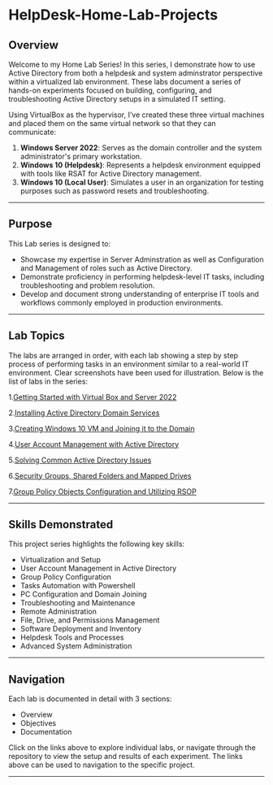 # HelpDesk-Home-Lab-Projects

## Overview

Welcome to my Home Lab Series! In this series, I demonstrate how to use Active Directory from both a helpdesk and system adminstrator perspective within a virtualized lab environment. These labs document a series of hands-on experiments focused on building, configuring, and troubleshooting Active Directory setups in a simulated IT setting.

Using VirtualBox as the hypervisor, I’ve created these three virtual machines and placed them on the same virtual network so that they can communicate:

1. **Windows Server 2022**: Serves as the domain controller and the system administrator's primary workstation.
2. **Windows 10 (Helpdesk)**: Represents a helpdesk environment equipped with tools like RSAT for Active Directory management.
3. **Windows 10 (Local User)**: Simulates a user in an organization for testing purposes such as password resets and troubleshooting.

---

## Purpose

This Lab series is designed to:

- Showcase my expertise in Server Adminstration as well as Configuration and Management of roles such as Active Directory.
- Demonstrate proficiency in performing helpdesk-level IT tasks, including troubleshooting and problem resolution.
- Develop and document strong understanding of enterprise IT tools and workflows commonly employed in production environments.

---

## Lab Topics

The labs are arranged in order, with each lab showing a step by step process of performing tasks in an environment similar to a real-world IT environment. Clear screenshots have been used for illustration. Below is the list of labs in the series:


1.[Getting Started with Virtual Box and Server 2022](https://github.com/Eunice-Kamore/Installing-VirtualBox-and-Windows-Server-2022)

2.[Installing Active Directory Domain Services](https://github.com/Eunice-Kamore/Active-Directory-Domain-Services)

3.[Creating Windows 10 VM and Joining it to the Domain](https://github.com/Eunice-Kamore/Creating-Windows-10-VM)

4.[User Account Management with Active Directory](https://github.com/Eunice-Kamore/User-Account-Management-with-AD)

5.[Solving Common Active Directory Issues](https://github.com/Eunice-Kamore/Solving-common-issues-in-Active-Directory)

6.[Security Groups, Shared Folders and Mapped Drives](https://github.com/Eunice-Kamore/Security-Groups-Shared-Folders-and-Mapped-Drives)

7.[Group Policy Objects Configuration and Utilizing RSOP](https://github.com/Eunice-Kamore/Group-Policy-Objects-Configuration-RSOP)

---

## Skills Demonstrated

This project series highlights the following key skills:

- Virtualization and Setup
- User Account Management in Active Directory
- Group Policy Configuration
- Tasks Automation with Powershell
- PC Configuration and Domain Joining
- Troubleshooting and Maintenance
- Remote Administration
- File, Drive, and Permissions Management
- Software Deployment and Inventory
- Helpdesk Tools and Processes
- Advanced System Administration
  
---

## Navigation

Each lab is documented in detail with 3 sections:

- Overview
- Objectives
- Documentation

Click on the links above to explore individual labs, or navigate through the repository to view the setup and results of each experiment.
The links above can be used to navigation to the specific project.

---


